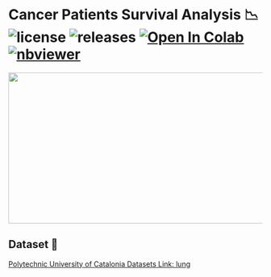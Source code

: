 # Cancer Patients Survival Analysis 📉 ![license](https://img.shields.io/github/license/Pegah-Ardehkhani/Cancer-Patients-Survival-Analysis.svg) ![releases](https://img.shields.io/github/release/Pegah-Ardehkhani/Cancer-Patients-Survival-Analysis.svg) <a href="https://colab.research.google.com/github/Pegah-Ardehkhani/Brain-MRI-Segmentation/blob/main/Cancer%20Patients%20Survival%20Analysis.ipynb.ipynb" target="_parent\"><img src="https://colab.research.google.com/assets/colab-badge.svg" alt="Open In Colab"/></a> [![nbviewer](https://img.shields.io/badge/render-nbviewer-orange.svg)](http://nbviewer.org/github/Pegah-Ardehkhani/Cancer-Patients-Survival-Analysis/blob/main/Cancer%20Patients%20Survival%20Analysis.ipynb)

<p align="center">
  <img width="600" height="300" src="https://labblog.uofmhealth.org/sites/lab/files/2019-05/michigan-med-l-keytruda.gif">
</p>

## Dataset 📔

[Polytechnic University of Catalonia Datasets Link: lung](http://www-eio.upc.edu/~pau/cms/rdata/datasets.html)
